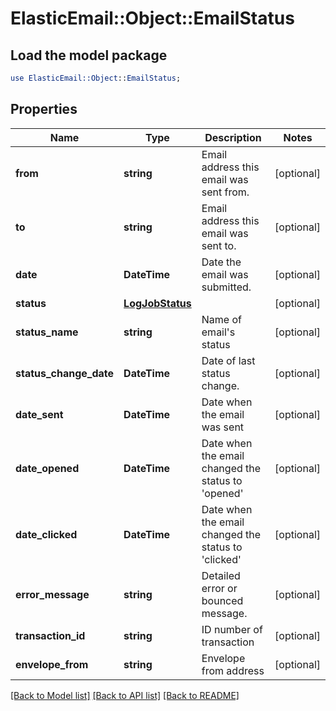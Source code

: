 # ElasticEmail::Object::EmailStatus

## Load the model package
```perl
use ElasticEmail::Object::EmailStatus;
```

## Properties
Name | Type | Description | Notes
------------ | ------------- | ------------- | -------------
**from** | **string** | Email address this email was sent from. | [optional] 
**to** | **string** | Email address this email was sent to. | [optional] 
**date** | **DateTime** | Date the email was submitted. | [optional] 
**status** | [**LogJobStatus**](LogJobStatus.md) |  | [optional] 
**status_name** | **string** | Name of email&#39;s status | [optional] 
**status_change_date** | **DateTime** | Date of last status change. | [optional] 
**date_sent** | **DateTime** | Date when the email was sent | [optional] 
**date_opened** | **DateTime** | Date when the email changed the status to &#39;opened&#39; | [optional] 
**date_clicked** | **DateTime** | Date when the email changed the status to &#39;clicked&#39; | [optional] 
**error_message** | **string** | Detailed error or bounced message. | [optional] 
**transaction_id** | **string** | ID number of transaction | [optional] 
**envelope_from** | **string** | Envelope from address | [optional] 

[[Back to Model list]](../README.md#documentation-for-models) [[Back to API list]](../README.md#documentation-for-api-endpoints) [[Back to README]](../README.md)


